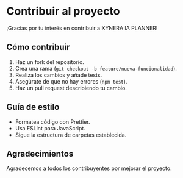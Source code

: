 # Contribuir al proyecto

¡Gracias por tu interés en contribuir a XYNERA IA PLANNER!

## Cómo contribuir
1. Haz un fork del repositorio.
2. Crea una rama (`git checkout -b feature/nueva-funcionalidad`).
3. Realiza los cambios y añade tests.
4. Asegúrate de que no hay errores (`npm test`).
5. Haz un pull request describiendo tu cambio.

## Guía de estilo
- Formatea código con Prettier.
- Usa ESLint para JavaScript.
- Sigue la estructura de carpetas establecida.

## Agradecimientos
Agradecemos a todos los contribuyentes por mejorar el proyecto.
